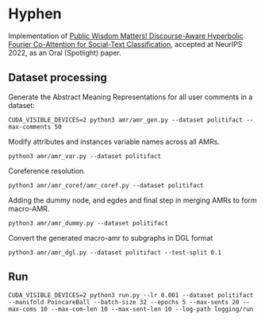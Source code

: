 # Hyphen

Implementation of [Public Wisdom Matters! Discourse-Aware Hyperbolic Fourier Co-Attention for Social-Text Classification](https://arxiv.org/abs/2209.13017), accepted at NeurIPS 2022, as an Oral (Spotlight) paper. 

## Dataset processing

Generate the Abstract Meaning Representations for all user comments in a dataset:
```
CUDA_VISIBLE_DEVICES=2 python3 amr/amr_gen.py --dataset politifact --max-comments 50
```

Modify attributes and instances variable names across all AMRs.
```
python3 amr/amr_var.py --dataset politifact
```

Coreference resolution.
```
python3 amr/amr_coref/amr_coref.py --dataset politifact
```

Adding the dummy node, and egdes and final step in merging AMRs to form macro-AMR.
```
python3 amr/amr_dummy.py --dataset politifact
```

Convert the generated macro-amr to subgraphs in DGL format
```
python3 amr/amr_dgl.py --dataset politifact --test-split 0.1
```
## Run

```
CUDA_VISIBLE_DEVICES=2 python3 run.py --lr 0.001 --dataset politifact --manifold PoincareBall --batch-size 32 --epochs 5 --max-sents 20 --max-coms 10 --max-com-len 10 --max-sent-len 10 --log-path logging/run

```

